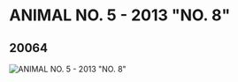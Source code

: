 # ANIMAL NO. 5 - 2013 "NO. 8"
## 20064
![ANIMAL NO. 5 - 2013 "NO. 8"](https://lc-www-live-s.legocdn.com/media/bricks/5/2/6103124.jpg)